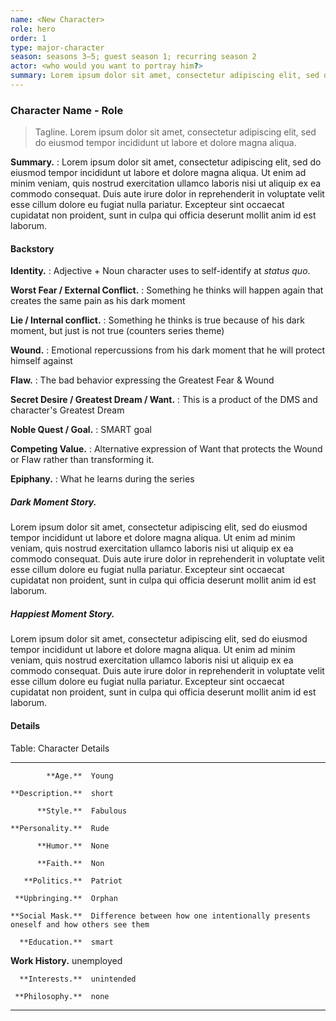 ```yaml
---
name: <New Character>
role: hero
order: 1
type: major-character
season: seasons 3–5; guest season 1; recurring season 2
actor: <who would you want to portray him?>
summary: Lorem ipsum dolor sit amet, consectetur adipiscing elit, sed do eiusmod tempor incididunt ut labore et dolore magna aliqua. Ut enim ad minim veniam, quis nostrud exercitation ullamco laboris nisi ut aliquip ex ea commodo consequat. Duis aute irure dolor in reprehenderit in voluptate velit esse cillum dolore eu fugiat nulla pariatur. Excepteur sint occaecat cupidatat non proident, sunt in culpa qui officia deserunt mollit anim id est laborum.
---
```

<!--

Snowflake 3 - Character Summary. Take an hour and write a one-page summary sheet that tells
* one-sentence summary of character's storyline
* Secret Desire / Want / Motivation
* Nobel Quest / Goal (SMART)
* Epiphany, how the character changes
* one-paragraph summary of character's storyline

Snowflake 5 - Character Backstory. Take a few hours per character to explore their backstory and how it propels them forward.

Snowflake 7 - Character Details. Take several hours per character and drill deep into them by creating a character bible for each one. This is where you will save all the details about your characters.

-->

### Character Name - Role

<!-- The sections (Summary, Backstory, Details) derive from Randy Ingermanson’s Snowflake advice.
* Backstory was derived from The Story Equation, by Susan May Warren. Basically, Ms. Warren’s advice lays right on top of Randy’s.
-->

> Tagline. Lorem ipsum dolor sit amet, consectetur adipiscing elit, sed do eiusmod tempor incididunt ut labore et dolore magna aliqua.

<!-- One-paragraph summary of the series from the character’s point-of-view. Setup, 8-segments, conclusion. -->

**Summary.**
: Lorem ipsum dolor sit amet, consectetur adipiscing elit, sed do eiusmod tempor incididunt ut labore et dolore magna aliqua. Ut enim ad minim veniam, quis nostrud exercitation ullamco laboris nisi ut aliquip ex ea commodo consequat. Duis aute irure dolor in reprehenderit in voluptate velit esse cillum dolore eu fugiat nulla pariatur. Excepteur sint occaecat cupidatat non proident, sunt in culpa qui officia deserunt mollit anim id est laborum.

#### Backstory

**Identity.**
: Adjective + Noun character uses to self-identify at _status quo_.

**Worst Fear / External Conflict.**
: Something he thinks will happen again that creates the same pain as his dark moment

**Lie / Internal conflict.**
:  Something he thinks is true because of his dark moment, but just is not true (counters series theme)

**Wound.**
: Emotional repercussions from his dark moment that he will protect himself against

**Flaw.**
: The bad behavior expressing the Greatest Fear & Wound

**Secret Desire / Greatest Dream / Want.**
: This is a product of the DMS and character's Greatest Dream

**Noble Quest / Goal.**
: SMART goal

**Competing Value.**
: Alternative expression of Want that protects the Wound or Flaw rather than transforming it.

**Epiphany.**
: What he learns during the series

##### Dark Moment Story.

<!-- This is a short story about a specific, reader-relevant event that happened that the character remembers and can tell in detail. It is not a traumatic event, but something that happened soon after that drove it home. It leads to understanding what he needs to heal his Flaw and obtain his Greatest Dream. If the author cannot feel for the character, then there’s a problem.

Think _Butcher of Anderson Station_. Rough out a story about the character's past that gives them a flawed view of reality.
-->

Lorem ipsum dolor sit amet, consectetur adipiscing elit, sed do eiusmod tempor incididunt ut labore et dolore magna aliqua. Ut enim ad minim veniam, quis nostrud exercitation ullamco laboris nisi ut aliquip ex ea commodo consequat. Duis aute irure dolor in reprehenderit in voluptate velit esse cillum dolore eu fugiat nulla pariatur. Excepteur sint occaecat cupidatat non proident, sunt in culpa qui officia deserunt mollit anim id est laborum.

##### Happiest Moment Story.

<!-- What was the character’s happiest moment? This is the inverse of the Dark Moment Story. Just like the DMS. Also like the DMS, the character will feed this back to the reader in dialog. Have your character write this in the first person. What of this moment can we bring back to the character at the Denouement
-->

Lorem ipsum dolor sit amet, consectetur adipiscing elit, sed do eiusmod tempor incididunt ut labore et dolore magna aliqua. Ut enim ad minim veniam, quis nostrud exercitation ullamco laboris nisi ut aliquip ex ea commodo consequat. Duis aute irure dolor in reprehenderit in voluptate velit esse cillum dolore eu fugiat nulla pariatur. Excepteur sint occaecat cupidatat non proident, sunt in culpa qui officia deserunt mollit anim id est laborum.

#### Details


Table: Character Details

--------------------  ------------------------------------------------------
            **Age.**  Young

    **Description.**  short

          **Style.**  Fabulous

    **Personality.**  Rude

          **Humor.**  None

          **Faith.**  Non

       **Politics.**  Patriot

     **Upbringing.**  Orphan

    **Social Mask.**  Difference between how one intentionally presents oneself and how others see them

      **Education.**  smart

   **Work History.**  unemployed

      **Interests.**  unintended

     **Philosophy.**  none

--------------------  ------------------------------------------------------
